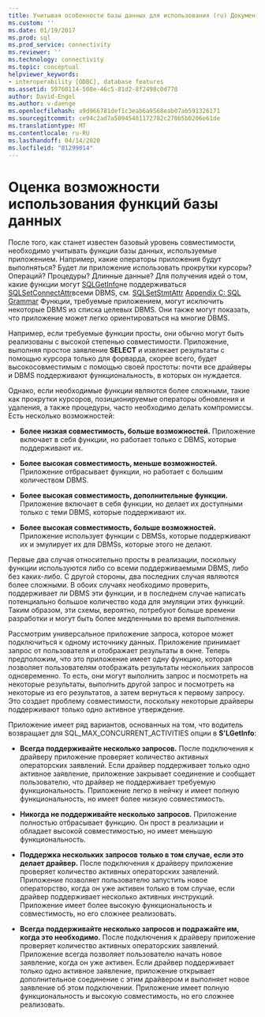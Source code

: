 ```yaml
---
title: Учитывая особенности базы данных для использования (ru) Документы Майкрософт
ms.custom: ''
ms.date: 01/19/2017
ms.prod: sql
ms.prod_service: connectivity
ms.reviewer: ''
ms.technology: connectivity
ms.topic: conceptual
helpviewer_keywords:
- interoperability [ODBC], database features
ms.assetid: 59760114-508e-46c5-81d2-8f2498c0d778
author: David-Engel
ms.author: v-daenge
ms.openlocfilehash: a9d966781def1c3eab6a9568eab07ab591326171
ms.sourcegitcommit: ce94c2ad7a50945481172782c270b5b0206e61de
ms.translationtype: MT
ms.contentlocale: ru-RU
ms.lasthandoff: 04/14/2020
ms.locfileid: "81299014"
---
```

# <a name="considering-database-features-to-use"></a>Оценка возможности использования функций базы данных
После того, как станет известен базовый уровень совместимости, необходимо учитывать функции базы данных, используемые приложением. Например, какие операторы приложения будут выполняться? Будет ли приложение использовать прокрутки курсоры? Операций? Процедуры? Длинные данные? Для получения идей о том, какие функции могут [SQLGetInfo](../../../odbc/reference/syntax/sqlgetinfo-function.md)не поддерживаться [SQLSetConnectAttr](../../../odbc/reference/syntax/sqlsetconnectattr-function.md)всеми DBMS, см. [SQLSetStmtAttr](../../../odbc/reference/syntax/sqlsetstmtattr-function.md) [Appendix C: SQL Grammar](../../../odbc/reference/appendixes/appendix-c-sql-grammar.md) Функции, требуемые приложением, могут исключить некоторые DBMS из списка целевых DBMS. Они также могут показать, что приложение может легко ориентироваться на многие DBMS.  
  
 Например, если требуемые функции просты, они обычно могут быть реализованы с высокой степенью совместимости. Приложение, выполняя простое заявление **SELECT** и извлекает результаты с помощью курсора только для форварда, скорее всего, будет высокосовместимым с помощью своей простоты: почти все драйверы и DBMS поддерживают функциональность, в которых он нуждается.  
  
 Однако, если необходимые функции являются более сложными, такие как прокрутки курсоров, позиционируемые операторы обновления и удаления, а также процедуры, часто необходимо делать компромиссы. Есть несколько возможностей:  
  
-   **Более низкая совместимость, больше возможностей.** Приложение включает в себя функции, но работает только с DBMS, которые поддерживают их.  
  
-   **Более высокая совместимость, меньше возможностей.** Приложение отбрасывает функции, но работает с большим количеством DBMS.  
  
-   **Более высокая совместимость, дополнительные функции.** Приложение включает в себя функции, но делает их доступными только с теми DBMS, которые поддерживают их.  
  
-   **Более высокая совместимость, больше возможностей.** Приложение использует функции с DBMSs, которые поддерживают их и эмулирует их для DBMSs, которые этого не делают.  
  
 Первые два случая относительно просты в реализации, поскольку функции используются либо со всеми поддерживаемыми DBMS, либо без каких-либо. С другой стороны, два последних случая являются более сложными. В обоих случаях необходимо проверить, поддерживает ли DBMS эти функции, и в последнем случае написать потенциально большое количество кода для эмуляции этих функций. Таким образом, эти схемы, вероятно, потребуют больше времени разработки и могут быть более медленными во время выполнения.  
  
 Рассмотрим универсальное приложение запроса, которое может подключиться к одному источнику данных. Приложение принимает запрос от пользователя и отображает результаты в окне. Теперь предположим, что это приложение имеет одну функцию, которая позволяет пользователям отображать результаты нескольких запросов одновременно. То есть, они могут выполнить запрос и посмотреть на некоторые результаты, выполнить другой запрос и посмотреть на некоторые из его результатов, а затем вернуться к первому запросу. Это создает проблему совместимости, поскольку некоторые драйверы поддерживают только одно активное утверждение.  
  
 Приложение имеет ряд вариантов, основанных на том, что водитель возвращает для SQL_MAX_CONCURRENT_ACTIVITIES опции в **S'LGetInfo**:  
  
-   **Всегда поддерживайте несколько запросов.** После подключения к драйверу приложение проверяет количество активных операторских заявлений. Если драйвер поддерживает только одно активное заявление, приложение закрывает соединение и сообщает пользователю, что драйвер не поддерживает требуемую функциональность. Приложение легко в нейчку и имеет полную функциональность, но имеет более низкую совместимость.  
  
-   **Никогда не поддерживайте несколько запросов.** Приложение полностью отбрасывает функцию. Он прост в реализации и обладает высокой совместимостью, но имеет меньшую функциональность.  
  
-   **Поддержка нескольких запросов только в том случае, если это делает драйвер.** После подключения к драйверу приложение проверяет количество активных операторских заявлений. Приложение позволяет пользователю запустить новое операторство, когда он уже активен только в том случае, если драйвер поддерживает несколько активных инструкций. Приложение имеет более высокую функциональность и совместимость, но его сложнее реализовать.  
  
-   **Всегда поддерживайте несколько запросов и подражайте им, когда это необходимо.** После подключения к драйверу приложение проверяет количество активных операторских заявлений. Приложение всегда позволяет пользователю начать новое заявление, когда он уже активен. Если драйвер поддерживает только одно активное заявление, приложение открывает дополнительное соединение с этим драйвером и выполняет новое заявление об этом подключении. Приложение имеет полную функциональность и высокую совместимость, но его сложнее реализовать.
